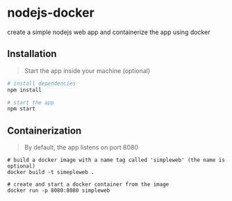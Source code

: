 # nodejs-docker
create a simple nodejs web app and containerize the app using docker

## Installation
> Start the app inside your machine (optional)
```bash
# install dependencies
npm install

# start the app
npm start
```

## Containerization
> By default, the app listens on port 8080
```docker
# build a docker image with a name tag called 'simpleweb' (the name is optional)
docker build -t simepleweb .

# create and start a docker container from the image
docker run -p 8080:8080 simpleweb
``` 
